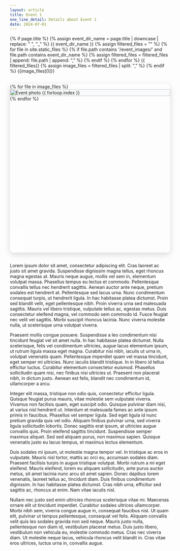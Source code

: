 ```yaml
---
layout: article
title: Event 1
one_line_detail: Details about Event 1
date: 2024-07-01
---
```


{% if page.title %}
  {% assign event_dir_name = page.title | downcase | replace: " ", "_" %}
  {{ event_dir_name }}
  {% assign filtered_files = "" %}
  {% for file in site.static_files %}
    {% if file.path contains '/event_images/' and file.path contains event_dir_name %}
      {% assign filtered_files = filtered_files | append: file.path | append: "," %}
    {% endif %}
  {% endfor %}
  {{ filtered_files}}
  {% assign image_files = filtered_files | split: "," %}
{% endif %}
{{image_files[0]}}
<style>
  /* Modern Swiper Gallery Styling */
  .event-gallery {
    width: 100%;
    max-width: 1200px;
    margin: 2rem auto;
    border-radius: 12px;
    overflow: hidden;
    box-shadow: 0 6px 20px rgba(0, 0, 0, 0.15);
    position: relative;
  }
  
  .event-gallery .swiper__wrapper {
    height: 450px;
  }
  
  .event-gallery .swiper__slide {
    display: flex;
    align-items: center;
    justify-content: center;
    background-color: #f8f9fa;
    overflow: hidden;
    position: relative;
  }
  
  .event-gallery .swiper__slide img {
    width: 100%;
    height: 100%;
    object-fit: cover;
    transition: transform 0.5s ease;
  }
  
  .event-gallery .swiper__slide:hover img {
    transform: scale(1.05);
  }
  
  .event-gallery .swiper__button {
    background-color: rgba(255, 255, 255, 0.8);
    color: #333;
    width: 40px;
    height: 40px;
    border-radius: 50%;
    display: flex;
    align-items: center;
    justify-content: center;
    font-size: 1rem;
    transition: all 0.3s ease;
    z-index: 10;
  }
  
  .event-gallery .swiper__button:hover {
    background-color: rgba(255, 255, 255, 1);
    box-shadow: 0 0 10px rgba(0, 0, 0, 0.2);
    cursor: pointer;
  }
  
  .event-gallery .swiper__pagination {
    position: absolute;
    bottom: 15px;
    left: 0;
    right: 0;
    text-align: center;
    z-index: 5;
  }
  
  .event-gallery .swiper__pagination-bullet {
    display: inline-block;
    width: 10px;
    height: 10px;
    border-radius: 50%;
    background-color: rgba(255, 255, 255, 0.7);
    opacity: 0.7;
    margin: 0 5px;
    cursor: pointer;
    transition: all 0.3s ease;
  }
  
  .event-gallery .swiper__pagination-bullet-active {
    background-color: #fff;
    opacity: 1;
    width: 12px;
    height: 12px;
  }
  
  /* Caption styling */
  .image-caption {
    position: absolute;
    bottom: 0;
    left: 0;
    right: 0;
    background: linear-gradient(to top, rgba(0, 0, 0, 0.7), rgba(0, 0, 0, 0));
    color: white;
    padding: 20px;
    text-align: left;
    opacity: 0;
    transition: opacity 0.3s ease;
  }
  
  .swiper__slide:hover .image-caption {
    opacity: 1;
  }
  
  /* Responsive adjustments */
  @media (max-width: 768px) {
    .event-gallery .swiper__wrapper {
      height: 300px;
    }
    
    .event-gallery .swiper__button {
      width: 35px;
      height: 35px;
    }
  }
  
  @media (max-width: 480px) {
    .event-gallery .swiper__wrapper {
      height: 250px;
    }
    
    .event-gallery .swiper__button {
      width: 30px;
      height: 30px;
      font-size: 0.8rem;
    }
  }
</style>

<div class="event-gallery swiper my-3">
  <div class="swiper__wrapper">
    {% for file in image_files %}
    <div class="swiper__slide">
      <img class="lightbox-ignore" src="{{ file }}" alt="Event photo {{ forloop.index }}"/>
      <div class="image-caption">
        <h4>Image {{ forloop.index }}</h4>
        <p><!-- You can add dynamic captions here later --></p>
      </div>
    </div>
    {% endfor %}
  </div>
  <div class="swiper__button swiper__button--prev fas fa-chevron-left"></div>
  <div class="swiper__button swiper__button--next fas fa-chevron-right"></div>
  <div class="swiper__pagination"></div>
</div>

<script>
  {%- include scripts/lib/swiper.js -%}
  var SOURCES = window.TEXT_VARIABLES.sources;
  window.Lazyload.js(SOURCES.jquery, function() {
    // Initialize swiper
    var mySwiper = $('.event-gallery').swiper();
    
    // Setup autoplay functionality
    var autoplayInterval;
    
    function startAutoplay() {
      autoplayInterval = setInterval(function() {
        mySwiper.next();
      }, 3000); // 3 second interval
    }
    
    function stopAutoplay() {
      clearInterval(autoplayInterval);
    }
    
    // Start autoplay when page loads
    startAutoplay();
    
    // Pause on hover (optional)
    $('.event-gallery').hover(
      function() { stopAutoplay(); },
      function() { startAutoplay(); }
    );
    
    // Add custom pagination
    var $gallery = $('.event-gallery');
    var $slides = $gallery.find('.swiper__slide');
    var $pagination = $gallery.find('.swiper__pagination');
    
    // Create pagination bullets
    if ($slides.length > 1) {
      for (var i = 0; i < $slides.length; i++) {
        $pagination.append('<span class="swiper__pagination-bullet"></span>');
      }
      
      // Set first bullet as active
      $pagination.find('.swiper__pagination-bullet').first().addClass('swiper__pagination-bullet-active');
      
      // Update pagination on slide change
      var onChange = function(index) {
        $pagination.find('.swiper__pagination-bullet').removeClass('swiper__pagination-bullet-active')
          .eq(index).addClass('swiper__pagination-bullet-active');
      };
      
      // Set onChange handler
      mySwiper.setOptions({
        onChange: onChange
      });
      
      // Make bullets clickable
      $pagination.on('click', '.swiper__pagination-bullet', function() {
        var index = $(this).index();
        stopAutoplay();
        mySwiper.previous(); // Reset position
        // Move to the clicked index
        for (var i = 0; i <= index; i++) {
          mySwiper.next();
        }
        startAutoplay();
      });
    }
  });
</script>

Lorem ipsum dolor sit amet, consectetur adipiscing elit. Cras laoreet ac justo sit amet gravida. Suspendisse dignissim magna tellus, eget rhoncus magna egestas at. Mauris neque augue, mollis vel sem in, elementum volutpat massa. Phasellus tempus eu lectus et commodo. Pellentesque convallis tellus nec hendrerit sagittis. Aenean auctor ante neque, pretium sodales est hendrerit at. Pellentesque sed lacus urna. Nunc condimentum consequat turpis, ut hendrerit ligula. In hac habitasse platea dictumst. Proin sed blandit velit, eget pellentesque nibh. Proin viverra urna sed malesuada sagittis. Mauris vel libero tristique, vulputate tellus ac, egestas metus. Duis consectetur eleifend magna, vel commodo sem commodo id. Fusce feugiat nec velit vel sagittis. Morbi suscipit rhoncus lacinia. Nunc viverra molestie nulla, ut scelerisque urna volutpat viverra.

Praesent mollis congue posuere. Suspendisse a leo condimentum nisi tincidunt feugiat vel sit amet nulla. In hac habitasse platea dictumst. Nulla scelerisque, felis vel condimentum ultricies, augue lacus elementum ipsum, ut rutrum ligula massa eget magna. Curabitur nisi nibh, iaculis ut urna in, volutpat venenatis quam. Pellentesque imperdiet quam vel massa tincidunt, eget semper mi ultricies. Nunc iaculis blandit tristique. In in libero id tellus efficitur luctus. Curabitur elementum consectetur euismod. Phasellus sollicitudin quam nisi, nec finibus nisi ultricies ut. Praesent non placerat nibh, in dictum justo. Aenean est felis, blandit nec condimentum id, ullamcorper a arcu.

Integer elit massa, tristique non odio quis, consectetur efficitur ligula. Quisque feugiat purus mauris, vitae molestie sem vulputate viverra. Vivamus non facilisis quam, eget suscipit odio. Quisque pulvinar diam nisi, at varius nisl hendrerit ut. Interdum et malesuada fames ac ante ipsum primis in faucibus. Phasellus vel semper ligula. Sed eget ligula id nunc pretium gravida quis vel odio. Aliquam finibus pulvinar urna, sed viverra ligula sollicitudin lobortis. Donec sagittis erat ipsum, at ultricies augue convallis quis. Proin eleifend sagittis tincidunt. Suspendisse semper maximus aliquet. Sed sed aliquam purus, non maximus sapien. Quisque venenatis justo eu lacus tempus, et maximus lectus elementum.

Duis sodales mi ipsum, ut molestie magna tempor vel. In tristique ac eros in vulputate. Mauris nisl tortor, mattis ac orci eu, accumsan sodales diam. Praesent facilisis turpis in augue tristique volutpat. Morbi rutrum a mi eget eleifend. Mauris eleifend, lorem eu aliquam sollicitudin, ante purus auctor metus, sit amet lacinia nunc arcu sit amet sapien. Donec dapibus lorem venenatis, laoreet tellus ac, tincidunt diam. Duis finibus condimentum dignissim. In hac habitasse platea dictumst. Cras nibh urna, efficitur sed sagittis ac, rhoncus at enim. Nam vitae iaculis nisl.

Nullam nec justo sed enim ultricies rhoncus scelerisque vitae mi. Maecenas ornare elit ut tincidunt imperdiet. Curabitur sodales ultrices ullamcorper. Morbi nibh sem, viverra congue augue in, consequat faucibus nisl. Ut quam elit, pulvinar ut tempus pellentesque, consequat vel felis. Aliquam convallis velit quis leo sodales gravida non sed neque. Mauris justo nulla, pellentesque non diam id, vestibulum placerat metus. Duis justo libero, vestibulum non vehicula eu, molestie commodo metus. Cras nec viverra diam. Ut molestie neque lacus, vehicula rhoncus velit blandit in. Cras vitae eros ultrices, luctus urna in, convallis augue.

